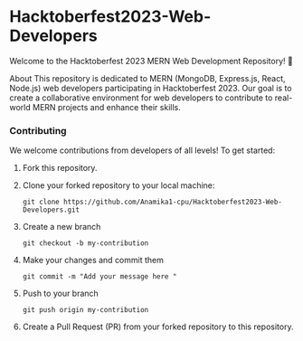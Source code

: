 ﻿# Hacktoberfest2023-Web-Developers
Welcome to the Hacktoberfest 2023 MERN Web Development Repository! 🚀

About
This repository is dedicated to MERN (MongoDB, Express.js, React, Node.js) web developers participating in Hacktoberfest 2023. Our goal is to create a collaborative environment for web developers to contribute to real-world MERN projects and enhance their skills.

### Contributing

We welcome contributions from developers of all levels! To get started:

1. Fork this repository.
2. Clone your forked repository to your local machine:

   ```shell
   git clone https://github.com/Anamika1-cpu/Hacktoberfest2023-Web-Developers.git
3. Create a new branch

    ```shell
    git checkout -b my-contribution
4. Make your changes and commit them

      ```shell
    git commit -m "Add your message here "
5. Push to your branch

    ```shell
    git push origin my-contribution
6. Create a Pull Request (PR) from your forked repository to this repository.

